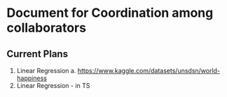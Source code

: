 # Document for Coordination among collaborators

## Current Plans
1. Linear Regression
  a. https://www.kaggle.com/datasets/unsdsn/world-happiness
2. Linear Regression - in TS
